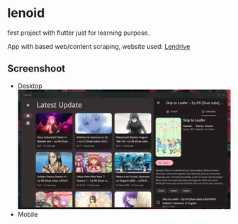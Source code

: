 # lenoid

first project with flutter just for learning purpose.

App with based web/content scraping, website used:
[Lendrive](https://lendrive.web.id/)


## Screenshoot
* Desktop
![alt text](/.media/desktop_screenshoot.png "Desktop ScreenShoot")
* Mobile
